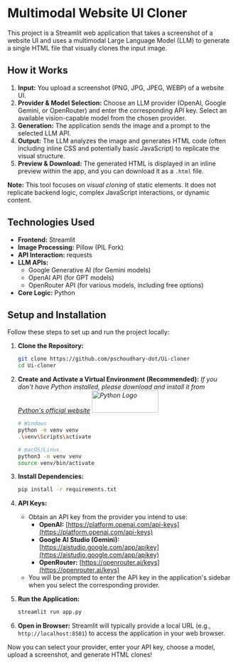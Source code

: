 # Multimodal Website UI Cloner

This project is a Streamlit web application that takes a screenshot of a website UI and uses a multimodal Large Language Model (LLM) to generate a single HTML file that visually clones the input image.

## How it Works

1.  **Input:** You upload a screenshot (PNG, JPG, JPEG, WEBP) of a website UI.
2.  **Provider & Model Selection:** Choose an LLM provider (OpenAI, Google Gemini, or OpenRouter) and enter the corresponding API key. Select an available vision-capable model from the chosen provider.
3.  **Generation:** The application sends the image and a prompt to the selected LLM API.
4.  **Output:** The LLM analyzes the image and generates HTML code (often including inline CSS and potentially basic JavaScript) to replicate the visual structure.
5.  **Preview & Download:** The generated HTML is displayed in an inline preview within the app, and you can download it as a `.html` file.

**Note:** This tool focuses on *visual cloning* of static elements. It does not replicate backend logic, complex JavaScript interactions, or dynamic content.

## Technologies Used

*   **Frontend:** Streamlit
*   **Image Processing:** Pillow (PIL Fork)
*   **API Interaction:** requests
*   **LLM APIs:**
    *   Google Generative AI (for Gemini models)
    *   OpenAI API (for GPT models)
    *   OpenRouter API (for various models, including free options)
*   **Core Logic:** Python

## Setup and Installation

Follow these steps to set up and run the project locally:

1.  **Clone the Repository:**
    ```bash
    git clone https://github.com/pschoudhary-dot/Ui-cloner
    cd Ui-cloner
    ```

2.  **Create and Activate a Virtual Environment (Recommended):**
    *If you don't have Python installed, please download and install it from [Python's official website](https://www.python.org/downloads/) <img src="https://www.python.org/static/img/python-logo.png" alt="Python Logo" height="50" width="150">*
    ```bash
    # Windows
    python -m venv venv
    .\venv\Scripts\activate

    # macOS/Linux
    python3 -m venv venv
    source venv/bin/activate
    ```

3.  **Install Dependencies:**
    ```bash
    pip install -r requirements.txt
    ```

4.  **API Keys:**
    *   Obtain an API key from the provider you intend to use:
        *   **OpenAI:** [https://platform.openai.com/api-keys](https://platform.openai.com/api-keys)
        *   **Google AI Studio (Gemini):** [https://aistudio.google.com/app/apikey](https://aistudio.google.com/app/apikey)
        *   **OpenRouter:** [https://openrouter.ai/keys](https://openrouter.ai/keys)
    *   You will be prompted to enter the API key in the application's sidebar when you select the corresponding provider.

5.  **Run the Application:**
    ```bash
    streamlit run app.py
    ```

6.  **Open in Browser:** Streamlit will typically provide a local URL (e.g., `http://localhost:8501`) to access the application in your web browser.

Now you can select your provider, enter your API key, choose a model, upload a screenshot, and generate HTML clones!